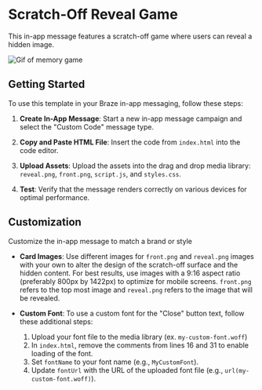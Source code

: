 
# Scratch-Off Reveal Game

This in-app message features a scratch-off game where users can reveal a hidden image.


![Gif of memory game](scratch.gif)


## Getting Started  

To use this template in your Braze in-app messaging, follow these steps:

1.  **Create In-App Message**: Start a new in-app message campaign and select the "Custom Code" message type.

2.  **Copy and Paste HTML File**: Insert the code from `index.html` into the code editor.

3.  **Upload Assets**: Upload the assets into the drag and drop media library: `reveal.png`, `front.png`, `script.js`, and `styles.css`.

4.  **Test**: Verify that the message renders correctly on various devices for optimal performance.

## Customization

Customize the in-app message to match a brand or style 

 
-  **Card Images**: Use different images for `front.png` and `reveal.png` images with your own to alter the design of the scratch-off surface and the hidden content. For best results, use images with a 9:16 aspect ratio (preferably 800px by 1422px) to optimize for mobile screens. `front.png` refers to the top most image and `reveal.png` refers to the image that will be revealed.

-  **Custom Font**: To use a custom font for the "Close" button text, follow these additional steps:
    1. Upload your font file to the media library (ex. `my-custom-font.woff`)
    2. In `index.html`, remove the comments from lines 16 and 31 to enable loading of the font.
    3. Set `fontName` to your font name (e.g., `MyCustomFont`).
    4. Update `fontUrl` with the URL of the uploaded font file (e.g., `url(my-custom-font.woff)`).
